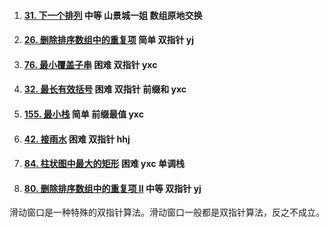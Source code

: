 1.  #### [31. 下一个排列](https://leetcode-cn.com/problems/next-permutation/) 中等 山景城一姐 数组原地交换 

2.  #### [26. 删除排序数组中的重复项](https://leetcode-cn.com/problems/remove-duplicates-from-sorted-array/) 简单 双指针 yj

3.  #### [76. 最小覆盖子串](https://leetcode-cn.com/problems/minimum-window-substring/) 困难 双指针 yxc

4.  #### [32. 最长有效括号](https://leetcode-cn.com/problems/longest-valid-parentheses/) 困难 双指针 前缀和 yxc

5.  #### [155. 最小栈](https://leetcode-cn.com/problems/min-stack/) 简单 前缀最值 yxc

6.  #### [42. 接雨水](https://leetcode-cn.com/problems/trapping-rain-water/) 困难 双指针 hhj

7.  #### [84. 柱状图中最大的矩形](https://leetcode-cn.com/problems/largest-rectangle-in-histogram/) 困难 yxc 单调栈

8.  #### [80. 删除排序数组中的重复项 II](https://leetcode-cn.com/problems/remove-duplicates-from-sorted-array-ii/) 中等 双指针 yj 







滑动窗口是一种特殊的双指针算法。滑动窗口一般都是双指针算法，反之不成立。